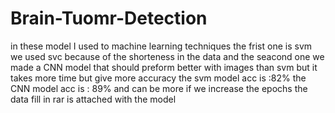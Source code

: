 # Brain-Tuomr-Detection
in these model I used to machine learning techniques the frist one is svm we used svc because of the shorteness in the data 
and the seacond one we made a CNN model that should preform better with images than svm but it takes more time but give more accuracy
the svm model acc is :82%
the CNN model acc is : 89% and can be more if we increase the epochs 
the data fill in rar is attached with the model
